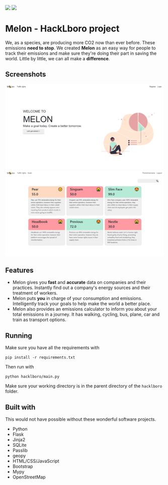 ﻿[<img src="https://img.shields.io/github/workflow/status/DanielMaywood/hacklboro-team1/HackLboro">](https://github.com/DanielMaywood/hacklboro-team1/actions)
<img src="https://img.shields.io/github/repo-size/DanielMaywood/hacklboro-team1">

# Melon - HackLboro project

We, as a species, are producing more CO2 now than ever before. These emissions **need to stop**. We created **Melon** as
an easy way for people to track their emissions and make sure they're doing their part in saving the world. Little by
little, we can all make a **difference**.

## Screenshots

<img width="600" src="images/home.png">

<img width="600" src="images/traffic.png">

## Features

* Melon gives you **fast** and **accurate** data on companies and their practices. Instantly find out a company's energy
sources and their treatment of workers.
* Melon puts **you** in charge of your consumption and emissions. Intelligently track your goals to help make the
world a better place.
* Melon also provides an emissions calculator to inform you about your total emissions in a journey.
It has walking, cycling, bus, plane, car and train as transport options.

## Running

Make sure you have all the requirements with
```
pip install -r requirements.txt
```

Then run with
```
python hacklboro/main.py
```

Make sure your working directory is in the parent directory of the `hacklboro` folder.

## Built with
This would not have possible without these wonderful software projects.

* Python
* Flask
* Jinja2
* SQLite
* Passlib
* geopy
* HTML/CSS/JavaScript
* Bootstrap
* Mypy
* OpenStreetMap
